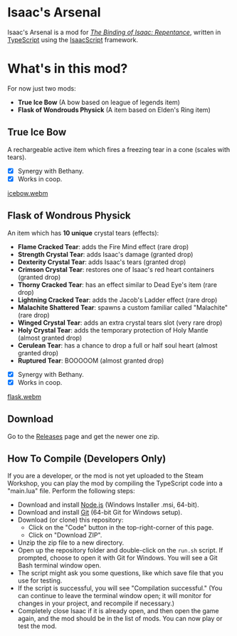 # Isaac's Arsenal

Isaac's Arsenal is a mod for _[The Binding of Isaac: Repentance](https://store.steampowered.com/app/1426300/The_Binding_of_Isaac_Repentance/)_, written in [TypeScript](https://www.typescriptlang.org/) using the [IsaacScript](https://isaacscript.github.io/) framework.

# What's in this mod?
For now just two mods:
- **True Ice Bow** (A bow based on league of legends item)
- **Flask of Wondrouds Physick** (A item based on Elden's Ring item)

## True Ice Bow
A rechargeable active item which fires a freezing tear in a cone (scales with tears).

- [x] Synergy with Bethany.
- [x] Works in coop.

[icebow.webm](https://user-images.githubusercontent.com/2742138/235591424-21de75df-7a32-4b79-b887-d8255af75eb3.webm)


## Flask of Wondrous Physick
An item which has **10 unique** crystal tears (effects):

- **Flame Cracked Tear**: adds the Fire Mind effect (rare drop)
- **Strength Crystal Tear**: adds Isaac's damage (granted drop)
- **Dexterity Crystal Tear**: adds Isaac's tears (granted drop)
- **Crimson Crystal Tear**: restores one of Isaac's red heart containers (granted drop)
- **Thorny Cracked Tear**: has an effect similar to Dead Eye's item (rare drop)
- **Lightning Cracked Tear**: adds the Jacob's Ladder effect (rare drop)
- **Malachite Shattered Tear**: spawns a custom familiar called "Malachite" (rare drop)
- **Winged Crystal Tear**: adds an extra crystal tears slot (very rare drop)
- **Holy Crystal Tear**: adds the temporary protection of Holy Mantle (almost granted drop)
- **Cerulean Tear**: has a chance to drop a full or half soul heart (almost granted drop)
- **Ruptured Tear**: BOOOOOM (almost granted drop)

- [x] Synergy with Bethany.
- [x] Works in coop.

[flask.webm](https://user-images.githubusercontent.com/2742138/235592133-74c1b8f6-615a-412e-8854-df7628a128e1.webm)

## Download
Go to the [Releases](https://github.com/wesleyholiveira/isaac-monorepo/releases/tag/v1.6.8) page and get the newer one zip.

## How To Compile (Developers Only)

If you are a developer, or the mod is not yet uploaded to the Steam Workshop, you can play the mod by compiling the TypeScript code into a "main.lua" file. Perform the following steps:

- Download and install [Node.js](https://nodejs.org/en/download/) (Windows Installer .msi, 64-bit).
- Download and install [Git](https://git-scm.com/download/win) (64-bit Git for Windows setup).
- Download (or clone) this repository:
  - Click on the "Code" button in the top-right-corner of this page.
  - Click on "Download ZIP".
- Unzip the zip file to a new directory.
- Open up the repository folder and double-click on the `run.sh` script. If prompted, choose to open it with Git for Windows. You will see a Git Bash terminal window open.
- The script might ask you some questions, like which save file that you use for testing.
- If the script is successful, you will see "Compilation successful." (You can continue to leave the terminal window open; it will monitor for changes in your project, and recompile if necessary.)
- Completely close Isaac if it is already open, and then open the game again, and the mod should be in the list of mods. You can now play or test the mod.
